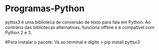 # Programas-Python
pyttsx3 é uma biblioteca de conversão de texto para fala em Python. Ao contrário das bibliotecas alternativas, funciona offline e é compatível com Python 2 e 3.

#Para instalar o pacote: Vá ao terminal e digite > pip install pyttsx3

